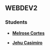 ## WEBDEV2

### Students


- **[Melrose Cortes](mailto:melrosecortes@student.laverdad.edu.ph)**

- **[Jehu Casimiro](mailto:jehucasimiro@student.laverdad.edu.ph)**

